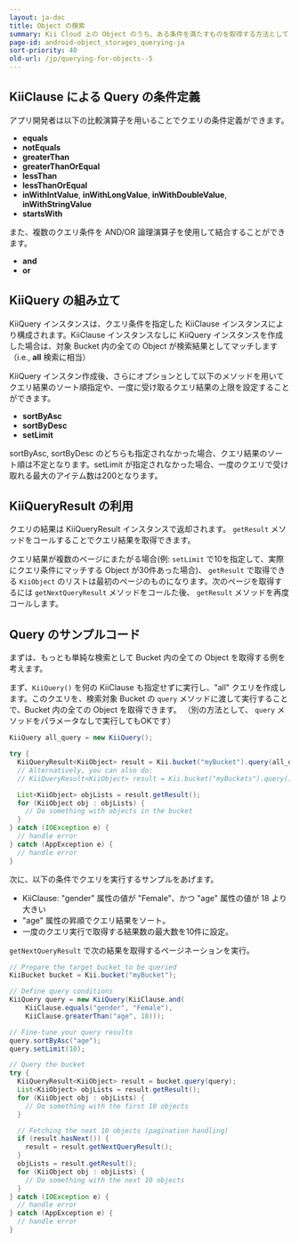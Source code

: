```yaml
---
layout: ja-doc
title: Object の検索
summary: Kii Cloud 上の Object のうち、ある条件を満たすものを取得する方法として Kii Cloud SDK は検索機能を提供しています。この機能を用いると、例えば「ある Bucket より "count" フィールドの値が10より大きい Object を、フィールド値降順で最大で10個取得」などといった条件が指定可能です。
page-id: android-object_storages_querying-ja
sort-priority: 40
old-url: /jp/querying-for-objects--5
---
```

## KiiClause による Query の条件定義

アプリ開発者は以下の比較演算子を用いることでクエリの条件定義ができます。

 * **equals**
 * **notEquals**
 * **greaterThan**
 * **greaterThanOrEqual**
 * **lessThan**
 * **lessThanOrEqual**
 * **inWithIntValue**, **inWithLongValue**, **inWithDoubleValue**, **inWithStringValue**
 * **startsWith**

また、複数のクエリ条件を AND/OR 論理演算子を使用して結合することができます。

 * **and**
 * **or**

## KiiQuery の組み立て

KiiQuery インスタンスは、クエリ条件を指定した KiiClause インスタンスにより構成されます。KiiClause インスタンスなしに KiiQuery インスタンスを作成した場合は、対象 Bucket 内の全ての Object が検索結果としてマッチします（i.e., **all** 検索に相当）

KiiQuery インスタン作成後、さらにオプションとして以下のメソッドを用いてクエリ結果のソート順指定や、一度に受け取るクエリ結果の上限を設定することができます。

 * **sortByAsc**
 * **sortByDesc**
 * **setLimit**

sortByAsc, sortByDesc のどちらも指定されなかった場合、クエリ結果のソート順は不定となります。setLimit が指定されなかった場合、一度のクエリで受け取れる最大のアイテム数は200となります。


## KiiQueryResult の利用

クエリの結果は KiiQueryResult インスタンスで返却されます。 `getResult` メソッドをコールすることでクエリ結果を取得できます。

クエリ結果が複数のページにまたがる場合(例: `setLimit` で10を指定して、実際にクエリ条件にマッチする Object が30件あった場合)、 `getResult` で取得できる `KiiObject` のリストは最初のページのものになります。次のページを取得するには `getNextQueryResult` メソッドをコールた後、 `getResult` メソッドを再度コールします。

## Query のサンプルコード

まずは、もっとも単純な検索として Bucket 内の全ての Object を取得する例を考えます。

まず、`KiiQuery()` を何の KiiClause も指定せずに実行し、"all" クエリを作成します。このクエリを、検索対象 Bucket の `query` メソッドに渡して実行することで、Bucket 内の全ての Object を取得できます。
（別の方法として、 `query` メソッドをパラメータなしで実行してもOKです）

```java
KiiQuery all_query = new KiiQuery();

try {
  KiiQueryResult<KiiObject> result = Kii.bucket("myBucket").query(all_query);
  // Alternatively, you can also do:
  // KiiQueryResult<KiiObject> result = Kii.bucket("myBuckets").query();

  List<KiiObject> objLists = result.getResult();
  for (KiiObject obj : objLists) {
    // Do something with objects in the bucket
  }
} catch (IOException e) {
  // handle error
} catch (AppException e) {
  // handle error
}
```

次に、以下の条件でクエリを実行するサンプルをあげます。

 * KiiClause: "gender" 属性の値が "Female"、かつ "age" 属性の値が 18 より大きい
 * "age" 属性の昇順でクエリ結果をソート。
 * 一度のクエリ実行で取得する結果数の最大数を10件に設定。

`getNextQueryResult` で次の結果を取得するページネーションを実行。

```java
// Prepare the target bucket to be queried
KiiBucket bucket = Kii.bucket("myBucket");

// Define query conditions 
KiiQuery query = new KiiQuery(KiiClause.and(
    KiiClause.equals("gender", "Female"),
    KiiClause.greaterThan("age", 18)));

// Fine-tune your query results
query.sortByAsc("age");
query.setLimit(10);

// Query the bucket
try {
  KiiQueryResult<KiiObject> result = bucket.query(query);
  List<KiiObject> objLists = result.getResult();
  for (KiiObject obj : objLists) {
    // Do something with the first 10 objects
  }

  // Fetching the next 10 objects (pagination handling)
  if (result.hasNext()) {
    result = result.getNextQueryResult();
  }
  objLists = result.getResult();
  for (KiiObject obj : objLists) {
    // Do something with the next 10 objects
  }
} catch (IOException e) {
  // handle error
} catch (AppException e) {
  // handle error
}
```
